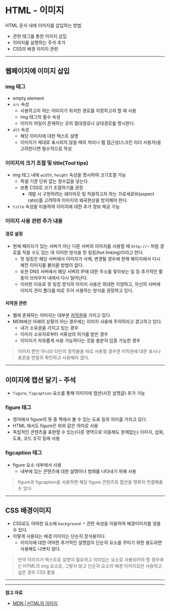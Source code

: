 # HTML - 이미지

HTML 문서 내에 이미지를 삽입하는 방법

- 관련 태그를 통한 이미지 삽입
- 이미지를 설명하는 주석 추가
- CSS의 배경 이미지 관련

---

## 웹페이지에 이미지 삽입

### img 태그

- empty element
- `src` 속성
  - 사용하고자 하는 이미지가 위치한 경로를 지정하고자 할 때 사용
  - img 태그의 필수 속성
  - 이미지 파일이 존재하는 곳의 절대경로나 상대경로를 명시한다.
- `alt` 속성
  - 해당 이미지에 대한 텍스트 설명
  - 이미지가 제대로 표시되지 않을 때의 처리나 웹 접근성(스크린 리더 사용자)을 고려한다면 필수적으로 작성

### 이미지의 크기 조절 및 title(Tool tips)

- img 태그 내에 `width`, `height` 속성을 명시하여 크기조절 가능
  - 픽셀 기준 단위 없는 정수값을 넣는다.
  - 보통 CSS로 크기 조절하기를 권장
    - 개발 시 구현하려는 레이아웃 및 적용하고자 하는 가로세로비(aspect ratio)를 고려하여 이미지의 왜곡현상을 방지해야 한다.
- `title` 속성을 이용하여 이미지에 대한 추가 정보 제공 가능

### 이미지 사용 관련 추가 내용

#### 경로 설정

- 현재 페이지가 있는 서버가 아닌 다른 서버의 이미지를 사용할 때 `http://~` 처럼 경로를 적을 수도 있는 데 이러한 방식을 핫 링킹(hot linking)이라고 한다.
  - 핫 링킹은 해당 서버에서 이미지가 삭제, 변경될 경우에 현재 페이지에서 다시 예전 이미지를 불러올 방법이 없다.
  - 또한 DNS 서버에서 해당 서버의 IP에 대한 주소를 찾아보는 일 등 추가적인 활동이 브라우저 내에서 다시 일어난다.
  - 이러한 이유로 핫 링킹 방식의 이미지 사용은 최대한 지양하고, 자신의 서버에 이미지 관리 폴더를 따로 두어 사용하는 방식을 권장하고 있다.

#### 저작권 관련

- 웹에 존재하는 이미지는 대부분 [저작권](https://ko.wikipedia.org/wiki/%EC%A0%80%EC%9E%91%EA%B6%8C)을 가지고 있다.
- MDN에선 아래의 상황이 아닌 경우에는 이미지 사용에 주의하라고 경고하고 있다.
  - 내가 소유권을 가지고 있는 경우
  - 이미지 소유자로부터 서류상의 허가를 받은 경우
  - 이미지가 자유롭게 사용 가능하다는 것을 충분히 입증 가능한 경우

> 이미지 뿐만 아니라 타인의 창작물을 따로 사용할 경우엔 저작권에 대한 표시나 표준을 면밀히 확인하고 사용해야 겠다.

---

## 이미지에 캡션 달기 - 주석
  
- `figure`, `figcaption` 요소를 통해 이미지에 캡션(사진 설명글) 추가 가능

### figure 태그

- 영어에서 figure의 뜻 중 책에서 볼 수 있는 도표 등의 의미를 가지고 있다.
- HTML 에서도 figure은 위와 같은 의미로 사용
- 독립적인 콘텐츠를 표현할 수 있는(다른 영역으로 이동해도 문제없는) 이미지, 삽화, 도표, 코드 조각 등에 사용

### figcaption 태그

- figure 요소 내부에서 사용
  - 내부에 있는 콘텐츠에 대한 설명이나 범례를 나타내기 위해 사용

> figure과 figcaption을 사용하면 해당 figure 콘텐츠와 캡션을 명확히 연결해줄 수 있다.

---

## CSS 배경이미지

- CSS로도 어떠한 요소에 `background-*` 관련 속성을 이용하여 배경이미지를 넣을 수 있다.
- 이렇게 사용되는 배경 이미지는 단순히 장식용이다.
  - 이미지에 대한 어떠한 추가적인 설명없이 단순히 요소를 꾸미기 위한 용도라면 사용해도 나쁘지 않다.

> 만약 이미지가 텍스트로 설명이 필요하고 의미있는 요소로 사용되어야 할 경우에는 HTML의 img 요소로, 그렇지 않고 단순히 요소의 배경 이미지로만 사용하고 싶은 경우 CSS 활용

---
---

**참고 자료**

- [MDN | HTML의 이미지](https://developer.mozilla.org/ko/docs/Learn/HTML/Multimedia_and_embedding/Images_in_HTML)